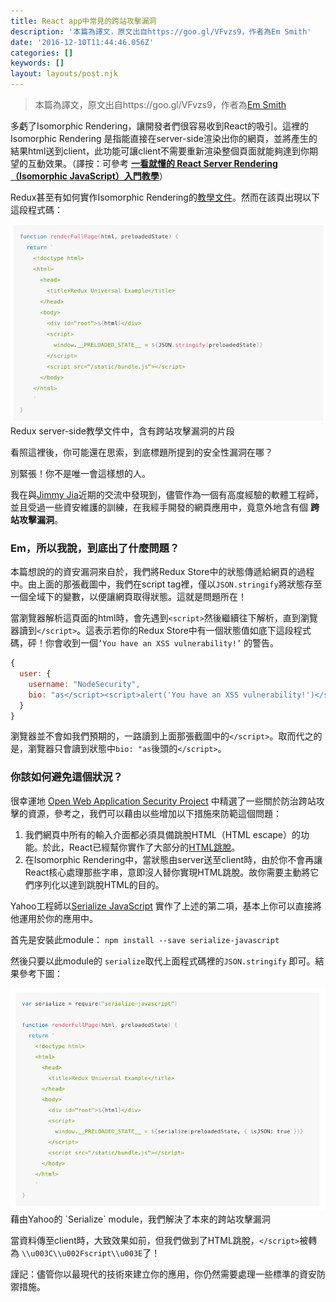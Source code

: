 ```yaml
---
title: React app中常見的跨站攻擊漏洞
description: '本篇為譯文，原文出自https://goo.gl/VFvzs9，作者為Em Smith'
date: '2016-12-10T11:44:46.056Z'
categories: []
keywords: []
layout: layouts/post.njk
---
```


> 本篇為譯文，原文出自https://goo.gl/VFvzs9，作者為[Em Smith](https://medium.com/u/d73cc34e8ee)

多虧了Isomorphic Rendering，讓開發者們很容易收到React的吸引。這裡的Isomorphic Rendering 是指能直接在server-side渲染出你的網頁，並將產生的結果html送到client，此功能可讓client不需要重新渲染整個頁面就能夠達到你期望的互動效果。（譯按：可參考 [**一看就懂的 React Server Rendering（Isomorphic JavaScript）入門教學**](http://blog.techbridge.cc/2016/08/27/react-redux-immutablejs-node-server-isomorphic-tutorial/)）

Redux甚至有如何實作Isomorphic Rendering的[教學文件](http://redux.js.org/docs/recipes/ServerRendering.html)。然而在該頁出現以下這段程式碼：

![Redux server-side教學文件中，含有跨站攻擊漏洞的片段](./snippet_1.png)
Redux server-side教學文件中，含有跨站攻擊漏洞的片段

看照這裡後，你可能還在思索，到底標題所提到的安全性漏洞在哪？

別緊張！你不是唯一會這樣想的人。

我在與[Jimmy Jia](https://twitter.com/jimmy_jia)近期的交流中發現到，儘管作為一個有高度經驗的軟體工程師，並且受過一些資安維護的訓練，在我經手開發的網頁應用中，竟意外地含有個 **跨站攻擊漏洞**。

### Em，所以我說，到底出了什麼問題？

本篇想說的的資安漏洞來自於，我們將Redux Store中的狀態傳遞給網頁的過程中。由上面的那張截圖中，我們在script tag裡，僅以`JSON.stringify`將狀態存至一個全域下的變數，以便讓網頁取得狀態。這就是問題所在！

當瀏覽器解析這頁面的html時，會先遇到`<script>`然後繼續往下解析，直到瀏覽器讀到`</script>`。這表示若你的Redux Store中有一個狀態值如底下這段程式碼，砰！你會收到一個`’You have an XSS vulnerability!’` 的警告。

```js
{
  user: {
    username: "NodeSecurity",
    bio: "as</script><script>alert('You have an XSS vulnerability!')</script>"
  }
}
```

瀏覽器並不會如我們預期的，一路讀到上面那張截圖中的`</script>`。取而代之的是，瀏覽器只會讀到狀態中`bio: "as`後頭的`</script>`。

### 你該如何避免這個狀況？

很幸運地 [Open Web Application Security Project](https://www.owasp.org/index.php/About_OWASP) 中精選了一些關於防治跨站攻擊的資源，參考之，我們可以藉由以些增加以下措施來防範這個問題：

1.  我們網頁中所有的輸入介面都必須具備跳脫HTML（HTML escape）的功能。於此，React已經幫你實作了大部分的[HTML跳脫](https://facebook.github.io/react/docs/introducing-jsx.html#jsx-prevents-injection-attacks)。
2.  在Isomorphic Rendering中，當狀態由server送至client時，由於你不會再讓React核心處理那些字串，意即沒人替你實現HTML跳脫。故你需要主動將它們序列化以達到跳脫HTML的目的。

Yahoo工程師以[Serialize JavaScript](https://github.com/yahoo/serialize-javascript) 實作了上述的第二項，基本上你可以直接將他運用於你的應用中。

首先是安裝此module： `npm install --save serialize-javascript`

然後只要以此module的 `serialize`取代上面程式碼裡的`JSON.stringify` 即可。結果參考下圖：

![藉由Yahoo的 \`Serialize\` module，我們解決了本來的跨站攻擊漏洞](./snippet_2.png)
藉由Yahoo的 \`Serialize\` module，我們解決了本來的跨站攻擊漏洞

當資料傳至client時，大致效果如前，但我們做到了HTML跳脫，`</script>`被轉為 `\\u003C\\u002Fscript\\u003E`了！

謹記：儘管你以最現代的技術來建立你的應用，你仍然需要處理一些標準的資安防禦措施。
